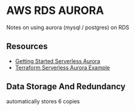 # AWS RDS AURORA
Notes on using aurora (mysql / postgres) on RDS

## Resources

- [Getting Started Serverless Aurora](https://aws.amazon.com/getting-started/hands-on/building-serverless-applications-with-amazon-aurora-serverless/#)
- [Terraform Serverless Aurora Example](https://github.com/terraform-aws-modules/terraform-aws-rds-aurora/blob/master/main.tf)

## Data Storage And Redundancy

automatically stores 6 copies
